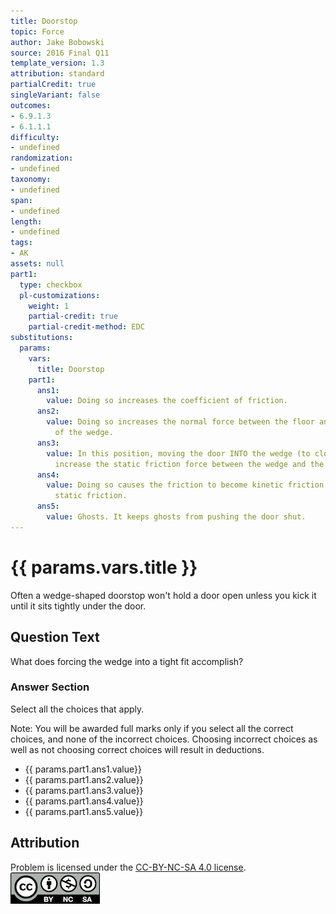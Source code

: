 ```yaml
---
title: Doorstop
topic: Force
author: Jake Bobowski
source: 2016 Final Q11
template_version: 1.3
attribution: standard
partialCredit: true
singleVariant: false
outcomes:
- 6.9.1.3
- 6.1.1.1
difficulty:
- undefined
randomization:
- undefined
taxonomy:
- undefined
span:
- undefined
length:
- undefined
tags:
- AK
assets: null
part1:
  type: checkbox
  pl-customizations:
    weight: 1
    partial-credit: true
    partial-credit-method: EDC
substitutions:
  params:
    vars:
      title: Doorstop
    part1:
      ans1:
        value: Doing so increases the coefficient of friction.
      ans2:
        value: Doing so increases the normal force between the floor and the bottom
          of the wedge.
      ans3:
        value: In this position, moving the door INTO the wedge (to close it) will
          increase the static friction force between the wedge and the floor.
      ans4:
        value: Doing so causes the friction to become kinetic friction instead of
          static friction.
      ans5:
        value: Ghosts. It keeps ghosts from pushing the door shut.
---
```

# {{ params.vars.title }}
Often a wedge-shaped doorstop won't hold a door open unless you kick it until it sits tightly under the door.

## Question Text

What does forcing the wedge into a tight fit accomplish?

### Answer Section

Select all the choices that apply.

Note: You will be awarded full marks only if you select all the correct choices, and none of the incorrect choices. Choosing incorrect choices as well as not choosing correct choices will result in deductions.

- {{ params.part1.ans1.value}}
- {{ params.part1.ans2.value}}
- {{ params.part1.ans3.value}}
- {{ params.part1.ans4.value}}
- {{ params.part1.ans5.value}}

## Attribution

Problem is licensed under the [CC-BY-NC-SA 4.0 license](https://creativecommons.org/licenses/by-nc-sa/4.0/).<br> ![The Creative Commons 4.0 license requiring attribution-BY, non-commercial-NC, and share-alike-SA license.](https://raw.githubusercontent.com/firasm/bits/master/by-nc-sa.png)